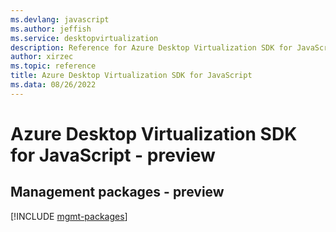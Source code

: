 ```yaml
---
ms.devlang: javascript
ms.author: jeffish
ms.service: desktopvirtualization
description: Reference for Azure Desktop Virtualization SDK for JavaScript
author: xirzec
ms.topic: reference
title: Azure Desktop Virtualization SDK for JavaScript
ms.data: 08/26/2022
---
```

# Azure Desktop Virtualization SDK for JavaScript - preview

## Management packages - preview
[!INCLUDE [mgmt-packages](desktop-virtualization-mgmt-index.md)]